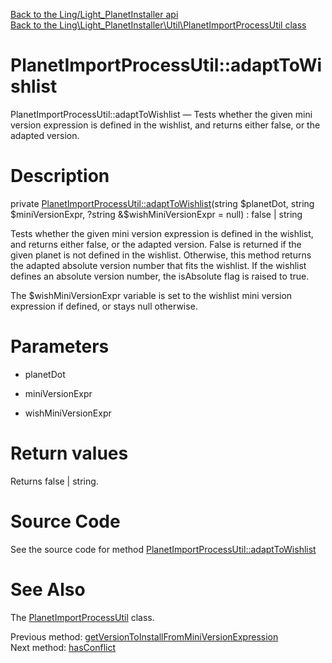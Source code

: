 [Back to the Ling/Light_PlanetInstaller api](https://github.com/lingtalfi/Light_PlanetInstaller/blob/master/doc/api/Ling/Light_PlanetInstaller.md)<br>
[Back to the Ling\Light_PlanetInstaller\Util\PlanetImportProcessUtil class](https://github.com/lingtalfi/Light_PlanetInstaller/blob/master/doc/api/Ling/Light_PlanetInstaller/Util/PlanetImportProcessUtil.md)


PlanetImportProcessUtil::adaptToWishlist
================



PlanetImportProcessUtil::adaptToWishlist — Tests whether the given mini version expression is defined in the wishlist, and returns either false, or the adapted version.




Description
================


private [PlanetImportProcessUtil::adaptToWishlist](https://github.com/lingtalfi/Light_PlanetInstaller/blob/master/doc/api/Ling/Light_PlanetInstaller/Util/PlanetImportProcessUtil/adaptToWishlist.md)(string $planetDot, string $miniVersionExpr, ?string &$wishMiniVersionExpr = null) : false | string




Tests whether the given mini version expression is defined in the wishlist, and returns either false, or the adapted version.
False is returned if the given planet is not defined in the wishlist.
Otherwise, this method returns the adapted absolute version number that fits the wishlist.
If the wishlist defines an absolute version number, the isAbsolute flag is raised to true.

The $wishMiniVersionExpr variable is set to the wishlist mini version expression if defined, or stays null otherwise.




Parameters
================


- planetDot

    

- miniVersionExpr

    

- wishMiniVersionExpr

    


Return values
================

Returns false | string.








Source Code
===========
See the source code for method [PlanetImportProcessUtil::adaptToWishlist](https://github.com/lingtalfi/Light_PlanetInstaller/blob/master/Util/PlanetImportProcessUtil.php#L1027-L1107)


See Also
================

The [PlanetImportProcessUtil](https://github.com/lingtalfi/Light_PlanetInstaller/blob/master/doc/api/Ling/Light_PlanetInstaller/Util/PlanetImportProcessUtil.md) class.

Previous method: [getVersionToInstallFromMiniVersionExpression](https://github.com/lingtalfi/Light_PlanetInstaller/blob/master/doc/api/Ling/Light_PlanetInstaller/Util/PlanetImportProcessUtil/getVersionToInstallFromMiniVersionExpression.md)<br>Next method: [hasConflict](https://github.com/lingtalfi/Light_PlanetInstaller/blob/master/doc/api/Ling/Light_PlanetInstaller/Util/PlanetImportProcessUtil/hasConflict.md)<br>

